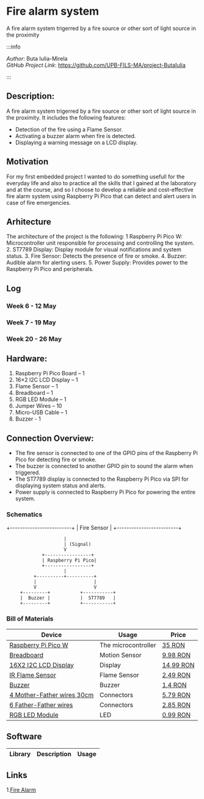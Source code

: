 # Fire alarm system
A fire alarm system trigerred by a fire source or other sort of light source in the proximity

:::info

*Author*: Buta Iulia-Mirela \
*GitHub Project Link*: https://github.com/UPB-FILS-MA/project-ButaIulia

:::



## Description:

A fire alarm system trigerred by a fire source or other sort of light source in the proximity. It includes the following features:
- Detection of the fire using a Flame Sensor.
- Activating a buzzer alarm when fire is detected.
- Displaying a warning message on a LCD display.

## Motivation
For my first embedded project I wanted to do something usefull for the everyday life and also to practice all the skills that I gained at the laboratory and at the course, and so I choose to  develop a reliable and cost-effective fire alarm system using Raspberry Pi Pico that can detect and alert users in case of fire emergencies.

## Arhitecture
The architecture of the project is the following:
1	Raspberry Pi Pico W: Microcontroller unit responsible for processing and controlling the system.
2. ST7789 Display: Display module for visual notifications and system status.
3. Fire Sensor: Detects the presence of fire or smoke.
4. Buzzer: Audible alarm for alerting users.
5. Power Supply: Provides power to the Raspberry Pi Pico and peripherals.

## Log

<!-- write every week your progress here -->

### Week 6 - 12 May

### Week 7 - 19 May

### Week 20 - 26 May

## Hardware:

1. Raspberry Pi Pico Board – 1
2. 16×2 I2C LCD Display – 1
3. Flame Sensor – 1
4. Breadboard – 1
5. RGB LED Module – 1
6. Jumper Wires – 10
7. Micro-USB Cable – 1
9. Buzzer - 1

## Connection Overview:
* The fire sensor is connected to one of the GPIO pins of the Raspberry Pi Pico for detecting fire or smoke.
* The buzzer is connected to another GPIO pin to sound the alarm when triggered.
* The ST7789 display is connected to the Raspberry Pi Pico via SPI for displaying system status and alerts.
* Power supply is connected to Raspberry Pi Pico for powering the entire system.

### Schematics

+-------------------------+
|      Fire Sensor        |
+-------------------------+

                         |
                         | (Signal)
                         V
                 +-----------------+
                 | Raspberry Pi Pico|
                 +-----------------+
                         |
              +----------+----------+
              |                     |
              V                     V
         +---------+           +-----------+
         |  Buzzer |           |  ST7789   |
         +---------+           +-----------+

### Bill of Materials

<!-- Fill out this table with all the hardware components that you might need.

The format is 
```
| [Device](link://to/device) | This is used ... | [price](link://to/store) |

```

-->

| Device | Usage | Price |
|--------|--------|-------|
| [Raspberry Pi Pico W](https://www.raspberrypi.com/documentation/microcontrollers/raspberry-pi-pico.html) | The microcontroller | [35 RON](https://www.optimusdigital.ro/en/raspberry-pi-boards/12394-raspberry-pi-pico-w.html) |
| [Breadboard](https://components101.com/sites/default/files/component_datasheet/HC%20SR501%20PIR%20Sensor%20Datasheet.pdf) | Motion Sensor | [9.98 RON](https://www.optimusdigital.ro/en/breadboards/8-breadboard-hq-830-points.html?search_query=breadboard&results=415&HTTP_REFERER=https%3A%2F%2Fwww.optimusdigital.ro%2Fen%2Fsearch%3Fcontroller%3Dsearch%26orderby%3Dposition%26orderway%3Ddesc%26search_query%3Dbreadboard%26submit_search%3D)|
| [16X2 I2C LCD Display](https://www.optimusdigital.ro/ro/optoelectronice-lcd-uri/62-lcd-1602-cu-interfata-i2c-si-backlight-galben-verde.html) | Display | [14,99 RON](https://www.optimusdigital.ro/ro/optoelectronice-lcd-uri/62-lcd-1602-cu-interfata-i2c-si-backlight-galben-verde.html) |
| [IR Flame Sensor](https://www.optimusdigital.ro/en/optical-sensors/110-ir-flame-sensor.html) | Flame Sensor | [2,49 RON](https://www.optimusdigital.ro/en/optical-sensors/110-ir-flame-sensor.html) |
| [Buzzer](https://www.optimusdigital.ro/en/buzzers/634-5v-passive-buzzer.html?search_query=buzzer&results=88&HTTP_REFERER=https%3A%2F%2Fwww.optimusdigital.ro%2Fen%2Fsearch%3Fcontroller%3Dsearch%26orderby%3Dposition%26orderway%3Ddesc%26search_query%3Dbuzzer%26submit_search%3D) | Buzzer | [1,4 RON](https://www.optimusdigital.ro/en/buzzers/634-5v-passive-buzzer.html?search_query=buzzer&results=88&HTTP_REFERER=https%3A%2F%2Fwww.optimusdigital.ro%2Fen%2Fsearch%3Fcontroller%3Dsearch%26orderby%3Dposition%26orderway%3Ddesc%26search_query%3Dbuzzer%26submit_search%3D) |
| [4 Mother-Father wires 30cm](https://www.optimusdigital.ro/en/wires-with-connectors/879-30-cm-male-female-wires-10p.html?search_query=wires&results=567) | Connectors| [5.79 RON](https://www.optimusdigital.ro/en/wires-with-connectors/879-30-cm-male-female-wires-10p.html?search_query=wires&results=567) |
| [6 Father-Father wires](https://www.optimusdigital.ro/en/wires-with-connectors/879-30-cm-male-female-wires-10p.html?search_query=wires&results=567) | Connectors | [2.85 RON](https://www.optimusdigital.ro/en/wires-with-connectors/879-30-cm-male-female-wires-10p.html?search_query=wires&results=567) |
| [RGB LED Module](https://www.optimusdigital.ro/en/wires-with-connectors/879-30-cm-male-female-wires-10p.html?search_query=wires&results=567) | LED | [0.99 RON](https://www.optimusdigital.ro/en/wires-with-connectors/879-30-cm-male-female-wires-10p.html?search_query=wires&results=567) |

## Software

| Library                                  | Description                        | Usage                              |
|-|-|-|


## Links

<!-- Add a few links that inspired you and that you think you will use for your project -->

1.[Fire Alarm](https://how2electronics.com/fire-alarm-system-using-flame-sensor-raspberry-pi-pico/)

